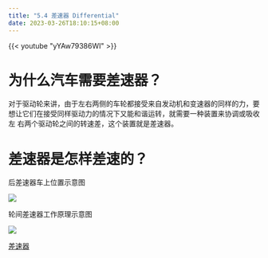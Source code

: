 ```yaml
---
title: "5.4 差速器 Differential"
date: 2023-03-26T18:10:15+08:00
---
```


{{< youtube "yYAw79386WI" >}}

# 为什么汽车需要差速器？

对于驱动轮来讲，由于左右两侧的车轮都接受来自发动机和变速器的同样的力，要想让它们在接受同样驱动力的情况下又能和谐运转，就需要一种装置来协调或吸收左
右两个驱动轮之间的转速差，这个装置就是差速器。

# 差速器是怎样差速的？

后差速器车上位置示意图

![](https://res.weread.qq.com/wrepub/epub_26688761_266)

轮间差速器工作原理示意图

![](https://res.weread.qq.com/wrepub/epub_26688761_267)

[差速器](http://v.youku.com/v_show/id_XMzUyMTA1MTQxMg==.html?spm=a2h3j.8428770.3416059.1)

